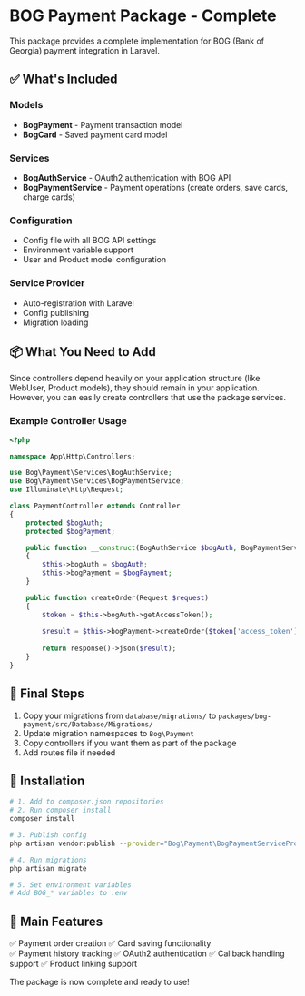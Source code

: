 # BOG Payment Package - Complete

This package provides a complete implementation for BOG (Bank of Georgia) payment integration in Laravel.

## ✅ What's Included

### Models
- **BogPayment** - Payment transaction model
- **BogCard** - Saved payment card model

### Services
- **BogAuthService** - OAuth2 authentication with BOG API
- **BogPaymentService** - Payment operations (create orders, save cards, charge cards)

### Configuration
- Config file with all BOG API settings
- Environment variable support
- User and Product model configuration

### Service Provider
- Auto-registration with Laravel
- Config publishing
- Migration loading

## 📦 What You Need to Add

Since controllers depend heavily on your application structure (like WebUser, Product models), they should remain in your application. However, you can easily create controllers that use the package services.

### Example Controller Usage

```php
<?php

namespace App\Http\Controllers;

use Bog\Payment\Services\BogAuthService;
use Bog\Payment\Services\BogPaymentService;
use Illuminate\Http\Request;

class PaymentController extends Controller
{
    protected $bogAuth;
    protected $bogPayment;

    public function __construct(BogAuthService $bogAuth, BogPaymentService $bogPayment)
    {
        $this->bogAuth = $bogAuth;
        $this->bogPayment = $bogPayment;
    }

    public function createOrder(Request $request)
    {
        $token = $this->bogAuth->getAccessToken();
        
        $result = $this->bogPayment->createOrder($token['access_token'], $request->all());
        
        return response()->json($result);
    }
}
```

## 🔧 Final Steps

1. Copy your migrations from `database/migrations/` to `packages/bog-payment/src/Database/Migrations/`
2. Update migration namespaces to `Bog\Payment`
3. Copy controllers if you want them as part of the package
4. Add routes file if needed

## 📝 Installation

```bash
# 1. Add to composer.json repositories
# 2. Run composer install
composer install

# 3. Publish config
php artisan vendor:publish --provider="Bog\Payment\BogPaymentServiceProvider"

# 4. Run migrations
php artisan migrate

# 5. Set environment variables
# Add BOG_* variables to .env
```

## 🎯 Main Features

✅ Payment order creation
✅ Card saving functionality  
✅ Payment history tracking
✅ OAuth2 authentication
✅ Callback handling support
✅ Product linking support

The package is now complete and ready to use!
